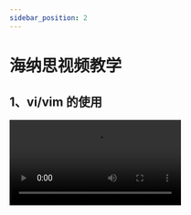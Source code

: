 ```yaml
---
sidebar_position: 2
---
```


# 海纳思视频教学

## 1、vi/vim 的使用

<video controls src="https://upos-sz-mirror08c.bilivideo.com/upgcxcode/14/26/1442922614/1442922614-1-192.mp4?e=ig8euxZM2rNcNbRVhwdVhwdlhWdVhwdVhoNvNC8BqJIzNbfq9rVEuxTEnE8L5F6VnEsSTx0vkX8fqJeYTj_lta53NCM=&uipk=5&nbs=1&deadline=1708250631&gen=playurlv2&os=08cbv&oi=0&trid=f691a585dbcb4b7da908e20fa3d60b55T&mid=386252359&platform=html5&upsig=ca2ed9372523a9d6ef04205981035cd0&uparams=e,uipk,nbs,deadline,gen,os,oi,trid,mid,platform&bvc=vod&nettype=0&bw=38281&orderid=0,1&buvid=&build=0&mobi_app=&f=T_0_0&logo=80000000"></video>
